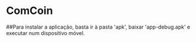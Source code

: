 # ComCoin
 
##Para instalar a aplicação, basta ir à pasta 'apk', baixar 'app-debug.apk' e executar num dispositivo móvel.
